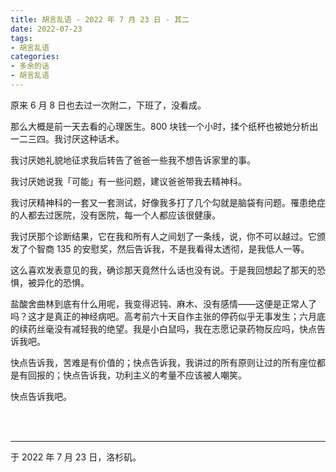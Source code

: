 ```yaml
---
title: 胡言乱语 - 2022 年 7 月 23 日 - 其二
date: 2022-07-23
tags:
- 胡言乱语
categories:
- 多余的话
- 胡言乱语
---
```


原来 6 月 8 日也去过一次附二，下班了，没看成。

那么大概是前一天去看的心理医生。800 块钱一个小时，揉个纸杯也被她分析出一二三四。我讨厌这种话术。

我讨厌她礼貌地征求我后转告了爸爸一些我不想告诉家里的事。

我讨厌她说我「可能」有一些问题，建议爸爸带我去精神科。

我讨厌精神科的一套又一套测试，好像我多打了几个勾就是脑袋有问题。罹患绝症的人都去过医院，没有医院，每一个人都应该很健康。

我讨厌那个诊断结果，它在我和所有人之间划了一条线，说，你不可以越过。它颁发了个智商 135 的安慰奖，然后告诉我，不是我看得太透彻，是我低人一等。

这么喜欢发表意见的我，确诊那天竟然什么话也没有说。于是我回想起了那天的恐惧，被异化的恐惧。

盐酸舍曲林到底有什么用呢，我变得迟钝、麻木、没有感情——这便是正常人了吗？这才是真正的神经病吧。高考前六十天自作主张的停药似乎无事发生；六月底的续药丝毫没有减轻我的绝望。我是小白鼠吗，我在志愿记录药物反应吗，快点告诉我吧。

快点告诉我，苦难是有价值的；快点告诉我，我讲过的所有原则让过的所有座位都是有回报的；快点告诉我，功利主义的考量不应该被人嘲笑。

快点告诉我吧。

<br>

<br>

------

于 2022 年 7 月 23 日，洛杉矶。
